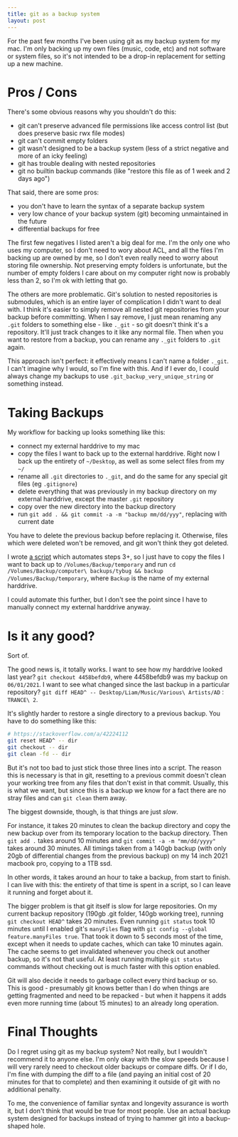 ```yaml
---
title: git as a backup system
layout: post
---
```


For the past few months I've been using git as my backup system for my mac. I'm only backing up my own files (music, code, etc) and not software or system files, so it's not intended to be a drop-in replacement for setting up a new machine.

# Pros / Cons

There's some obvious reasons why you shouldn't do this:

* git can't preserve advanced file permissions like access control list (but does preserve basic rwx file modes)
* git can't commit empty folders
* git wasn't designed to be a backup system (less of a strict negative and more of an icky feeling)
* git has trouble dealing with nested repositories
* git no builtin backup commands (like "restore this file as of 1 week and 2 days ago")

That said, there are some pros:

* you don't have to learn the syntax of a separate backup system
* very low chance of your backup system (git) becoming unmaintained in the future
* differential backups for free

The first few negatives I listed aren't a big deal for me. I'm the only one who uses my computer, so I don't need to wory about ACL, and all the files I'm backing up are owned by me, so I don't even really need to worry about storing file ownership. Not preserving empty folders is unfortunate, but the number of empty folders I care about on my computer right now is probably less than 2, so I'm ok with letting that go.

The others are more problematic. Git's solution to nested repositories is submodules, which is an entire layer of complication I didn't want to deal with. I think it's easier to simply remove all nested git repositories from your backup before committing. When I say remove, I just mean renaming any `.git` folders to something else - like `._git` - so git doesn't think it's a repository. It'll just track changes to it like any normal file. Then when you want to restore from a backup, you can rename any `._git` folders to `.git` again.

This approach isn't perfect: it effectively means I can't name a folder `._git`. I can't imagine why I would, so I'm fine with this. And if I ever do, I could always change my backups to use `.git_backup_very_unique_string` or something instead.

# Taking Backups

My workflow for backing up looks something like this:

* connect my external harddrive to my mac
* copy the files I want to back up to the external harddrive. Right now I back up the entirety of `~/Desktop`, as well as some select files from my `~/`
* rename all `.git` directories to `._git`, and do the same for any special git files (eg `.gitignore`)
* delete everything that was previously in my backup directory on my external harddrive, except the master `.git` repository
* copy over the new directory into the backup directory
* run `git add . && git commit -a -m "backup mm/dd/yyy"`, replacing with current date

You have to delete the previous backup before replacing it. Otherwise, files which were deleted won't be removed, and git won't think they got deleted.

I wrote [a script](https://github.com/tybug/dotfiles/blob/87e966b263b62c88b9986d92800b6ff1e2303473/bin/backup) which automates steps 3+, so I just have to copy the files I want to back up to `/Volumes/Backup/temporary` and run `cd /Volumes/Backup/computer\ backups/tybug && backup /Volumes/Backup/temporary`, where `Backup` is the name of my external harddrive.

I could automate this further, but I don't see the point since I have to manually connect my external harddrive anyway.

# Is it any good?

Sort of.

The good news is, it totally works. I want to see how my harddrive looked last year? `git checkout 4458befdb9`, where 4458befdb9 was my backup on `06/01/2021`. I want to see what changed since the last backup in a particular repository? `git diff HEAD^ -- Desktop/Liam/Music/Various\ Artists/AD：TRANCE\ 2`.

It's slightly harder to restore a single directory to a previous backup. You have to do something like this:

```bash
# https://stackoverflow.com/a/42224112
git reset HEAD^ -- dir
git checkout -- dir
git clean -fd -- dir
```

But it's not too bad to just stick those three lines into a script. The reason this is necessary is that in git, resetting to a previous commit doesn't clean your working tree from any files that don't exist in that commit. Usually, this is what we want, but since this is a backup we know for a fact there are no stray files and can `git clean` them away.

The biggest downside, though, is that things are just *slow*.

For instance, it takes 20 minutes to clean the backup directory and copy the new backup over from its temporary location to the backup directory. Then `git add .` takes around 10 minutes and `git commit -a -m "mm/dd/yyyy"` takes around 30 minutes. All timings taken from a 140gb backup (with only 20gb of differential changes from the previous backup) on my 14 inch 2021 macbook pro, copying to a 1TB ssd.

In other words, it takes around an hour to take a backup, from start to finish. I can live with this: the entirety of that time is spent in a script, so I can leave it running and forget about it.

The bigger problem is that git itself is slow for large repositories. On my current backup repository (190gb .git folder, 140gb working tree), running `git checkout HEAD^` takes 20 minutes. Even running `git status` took 10 minutes until I enabled git's `manyFiles` flag with `git config --global feature.manyFiles true`. That took it down to 5 seconds most of the time, except when it needs to update caches, which can take 10 minutes again. The cache seems to get invalidated whenever you check out another backup, so it's not that useful. At least running multiple `git status` commands without checking out is much faster with this option enabled.

Git will also decide it needs to garbage collect every third backup or so. This is good - presumably git knows better than I do when things are getting fragmented and need to be repacked - but when it happens it adds even more running time (about 15 minutes) to an already long operation.

# Final Thoughts

Do I regret using git as my backup system? Not really, but I wouldn't recommend it to anyone else. I'm only okay with the slow speeds because I will very rarely need to checkout older backups or compare diffs. Or if I do, I'm fine with dumping the diff to a file (and paying an initial cost of 20 minutes for that to complete) and then examining it outside of git with no additional penalty.

To me, the convenience of familiar syntax and longevity assurance is worth it, but I don't think that would be true for most people. Use an actual backup system designed for backups instead of trying to hammer git into a backup-shaped hole.
